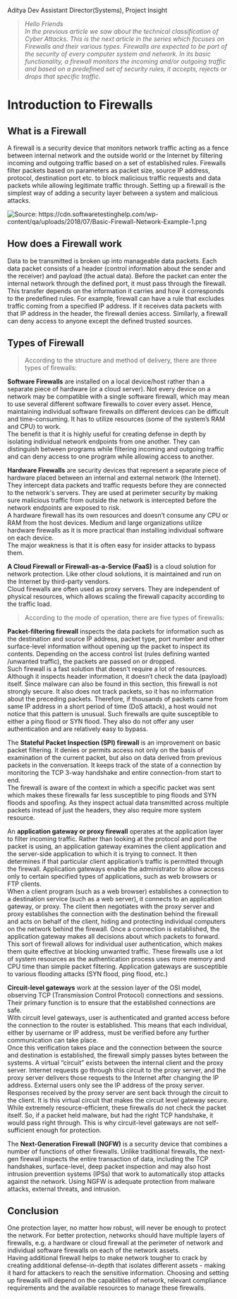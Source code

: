 Aditya Dev
Assistant Director(Systems), Project Insight  

> *Hello Friends*  
> *In the previous article we saw about the technical classification of Cyber Attacks. This is the next article in the series which focuses on Firewalls and their various types.*
> *Firewalls are expected to be part of the security of every computer system and network.*
> *In its basic functionality, a firewall monitors the incoming and/or outgoing traffic and based on a predefined set of security rules, it accepts, rejects or drops that* 
> *specific traffic.*

Introduction to Firewalls
=========================
What is a Firewall
------------------
A firewall is a security device that monitors network traffic acting as a fence between internal network and the outside world or the Internet by filtering incoming and outgoing traffic based on a set of established rules. Firewalls filter packets based on parameters as packet size, source IP address, protocol, destination port etc. to block malicious traffic requests and data packets while allowing legitimate traffic through. Setting up a firewall is the simplest way of adding a security layer between a system and malicious attacks.

![](https://i.ibb.co/v1SQwFj/image.png "Source: https://cdn.softwaretestinghelp.com/wp-content/qa/uploads/2018/07/Basic-Firewall-Network-Example-1.png")

How does a Firewall work
------------------------
Data to be transmitted is broken up into manageable data packets. Each data packet consists of a header (control information about the sender and the receiver) and payload (the actual data). Before the packet can enter the internal network through the defined port, it must pass through the firewall. This transfer depends on the information it carries and how it corresponds to the predefined rules. For example, firewall can have a rule that excludes traffic coming from a specified IP address. If it receives data packets with that IP address in the header, the firewall denies access. Similarly, a firewall can deny access to anyone except the defined trusted sources.

Types of Firewall
------------------
> According to the structure and method of delivery, there are three types of firewalls:

**Software Firewalls** are installed on a local device/host rather than a separate piece of hardware (or a cloud server). Not every device on a network may be compatible with a single software firewall, which may mean to use several different software firewalls to cover every asset. Hence, maintaining individual software firewalls on different devices can be difficult and time-consuming. It has to utilize resources (some of the system’s RAM and CPU) to work.  
The benefit is that it is highly useful for creating defense in depth by isolating individual network endpoints from one another. They can distinguish between programs while filtering incoming and outgoing traffic and can deny access to one program while allowing access to another.  

**Hardware Firewalls** are security devices that represent a separate piece of hardware placed between an internal and external network (the Internet). They intercept data packets and traffic requests before they are connected to the network's servers. They are used at perimeter security by making sure malicious traffic from outside the network is intercepted before the network endpoints are exposed to risk.  
A hardware firewall has its own resources and doesn’t consume any CPU or RAM from the host devices. Medium and large organizations utilize hardware firewalls as it is more practical than installing individual software on each device.  
The major weakness is that it is often easy for insider attacks to bypass them.  

**A Cloud Firewall or Firewall-as-a-Service (FaaS)** is a cloud solution for network protection. Like other cloud solutions, it is maintained and run on the Internet by third-party vendors.  
Cloud firewalls are often used as proxy servers. They are independent of physical resources, which allows scaling the firewall capacity according to the traffic load.

> According to the mode of operation, there are five types of firewalls:

**Packet-filtering firewall** inspects the data packets for information such as the destination and source IP address, packet type, port number and other surface-level information without opening up the packet to inspect its contents. Depending on the access control list (rules defining wanted /unwanted traffic), the packets are passed on or dropped.  
Such firewall is a fast solution that doesn’t require a lot of resources. Although it inspects header information, it doesn’t check the data (payload) itself. Since malware can also be found in this section, this firewall is not strongly secure. It also does not track packets, so it has no information about the preceding packets. Therefore, if thousands of packets came from same IP address in a short period of time (DoS attack), a host would not notice that this pattern is unusual. Such firewalls are quite susceptible to either a ping flood or SYN flood. They also do not offer any user authentication and are relatively easy to bypass.  

The **Stateful Packet Inspection (SPI) firewall** is an improvement on basic packet filtering. It denies or permits access not only on the basis of examination of the current packet, but also on data derived from previous packets in the conversation. It keeps track of the state of a connection by monitoring the TCP 3-way handshake and entire connection-from start to end.  
The firewall is aware of the context in which a specific packet was sent which makes these firewalls far less susceptible to ping floods and SYN floods and spoofing. As they inspect actual data transmitted across multiple packets instead of just the headers, they also require more system resource.  

An **application gateway or proxy firewall** operates at the application layer to filter incoming traffic. Rather than looking at the protocol and port the packet is using, an application gateway examines the client application and the server-side application to which it is trying to connect. It then determines if that particular client application’s traffic is permitted through the firewall. Application gateways enable the administrator to allow access only to certain specified types of applications, such as web browsers or FTP clients.  
When a client program (such as a web browser) establishes a connection to a destination service (such as a web server), it connects to an application gateway, or proxy. The client then negotiates with the proxy server and proxy establishes the connection with the destination behind the firewall and acts on behalf of the client, hiding and protecting individual computers on the network behind the firewall. Once a connection is established, the application gateway makes all decisions about which packets to forward.  
This sort of firewall allows for individual user authentication, which makes them quite effective at blocking unwanted traffic. These firewalls use a lot of system resources as the authentication process uses more memory and CPU time than simple packet filtering.
Application gateways are susceptible to various flooding attacks (SYN flood, ping flood, etc.)  

**Circuit-level gateways** work at the session layer of the OSI model, observing TCP (Transmission Control Protocol) connections and sessions. Their primary function is to ensure that the established connections are safe.  
With circuit level gateways, user is authenticated and granted access before the connection to the router is established. This means that each individual, either by username or IP address, must be verified before any further communication can take place.  
Once this verification takes place and the connection between the source and destination is established, the firewall simply passes bytes between the systems. A virtual “circuit” exists between the internal client and the proxy server. Internet requests go through this circuit to the proxy server, and the proxy server delivers those requests to the Internet after changing the IP address. External users only see the IP address of the proxy server. Responses received by the proxy server are sent back through the circuit to the client. It is this virtual circuit that makes the circuit level gateway secure.  
While extremely resource-efficient, these firewalls do not check the packet itself. So, if a packet held malware, but had the right TCP handshake, it would pass right through. This is why circuit-level gateways are not self-sufficient enough for protection.  

The **Next-Generation Firewall (NGFW)** is a security device that combines a number of functions of other firewalls. Unlike traditional firewalls, the next-gen firewall inspects the entire transaction of data, including the TCP handshakes, surface-level, deep packet inspection and may also host intrusion prevention systems (IPSs) that work to automatically stop attacks against the network. Using NGFW is adequate protection from malware attacks, external threats, and intrusion.

Conclusion
---------
One protection layer, no matter how robust, will never be enough to protect the network. For better protection, networks should have multiple layers of firewalls, e.g. a hardware or cloud firewall at the perimeter of network and individual software firewalls on each of the network assets.  
Having additional firewall helps to make network tougher to crack by creating additional defense-in-depth that isolates different assets - making it hard for attackers to reach the sensitive information. Choosing and setting up firewalls will depend on the capabilities of network, relevant compliance requirements and the available resources to manage these firewalls.


